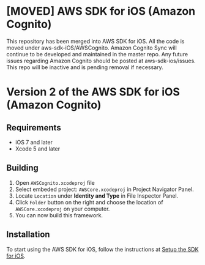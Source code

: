 # [MOVED] AWS SDK for iOS (Amazon Cognito)
This repository has been merged into AWS SDK for iOS. All the code is moved under aws-sdk-iOS/AWSCognito. Amazon Cognito Sync will continue to be developed and maintained in the master repo. Any future issues regarding Amazon Cognito should be posted at aws-sdk-ios/issues. This repo will be inactive and is pending removal if necessary.

# Version 2 of the AWS SDK for iOS (Amazon Cognito)

## Requirements

* iOS 7 and later
* Xcode 5 and later

## Building
1. Open `AWSCognito.xcodeproj` file
2. Select embeded project: `AWSCore.xcodeproj` in Project Navigator Panel.
3. Locate `Location` under **Identity and Type** in File Inspector Panel.
4. Click `Folder` button on the right and choose the location of `AWSCore.xcodeproj` on your computer. 
5. You can now build this framework.

## Installation

To start using the AWS SDK for iOS, follow the instructions at [Setup the SDK for iOS](http://docs.aws.amazon.com/mobile/sdkforios/developerguide/setup.html).
